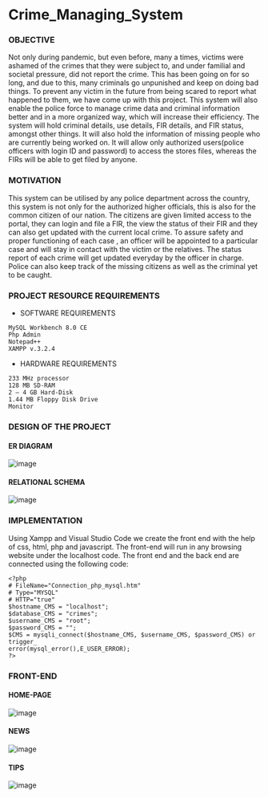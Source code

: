 # Crime_Managing_System

### OBJECTIVE

Not only during pandemic, but even before, many a times, victims were ashamed of the crimes that they were subject to, and under familial and societal pressure, did not report the crime. This has been going on for so long, and due to this, many criminals go unpunished and keep on doing bad things. To prevent any victim in the future from being scared to report what happened to them, we have come up with this project. This system will also enable the police force to manage crime data and criminal information better and in a more organized way, which will increase their efficiency. The system will hold criminal details, use details, FIR details, and FIR status, amongst other things. It will also hold the information of missing people who are currently being worked on. It will allow only authorized users(police officers with login ID and password) to access the stores files, whereas the FIRs will be able to get filed by anyone.

### MOTIVATION

This system can be utilised by any police department across the country, this system is not only for the authorized higher officials, this is also for the common citizen of our nation. The citizens are given limited access to the portal, they can login and file a FIR, the view the status of their FIR and they can also get updated with the current local crime. To assure safety and proper functioning of each case , an officer will be appointed to a particular case and will stay in contact with the victim or the relatives. The status report of each crime will get updated everyday by the officer in charge. Police can also keep track of the missing citizens as well as the criminal yet to be caught.

### PROJECT RESOURCE REQUIREMENTS

+ SOFTWARE REQUIREMENTS
```
MySQL Workbench 8.0 CE
Php Admin
Notepad++
XAMPP v.3.2.4
```
+ HARDWARE REQUIREMENTS
```
233 MHz processor
128 MB SD-RAM
2 – 4 GB Hard-Disk
1.44 MB Floppy Disk Drive
Monitor
```

### DESIGN OF THE PROJECT

#### ER DIAGRAM
![image](https://github.com/esha-j/Crime_Managing_System/assets/88835998/f7b030dd-b135-4592-807d-a797a7fef6b6)


#### RELATIONAL SCHEMA
![image](https://github.com/esha-j/Crime_Managing_System/assets/88835998/d4069528-9b98-41af-8394-c6f1c5a1a720)



### IMPLEMENTATION

Using Xampp and Visual Studio Code we create the front end with the help of css, html, php and javascript. The front-end will run in any browsing website under the localhost code. The front end and the back end are connected using the following code:
```
<?php
# FileName="Connection_php_mysql.htm"
# Type="MYSQL"
# HTTP="true"
$hostname_CMS = "localhost";
$database_CMS = "crimes";
$username_CMS = "root";
$password_CMS = "";
$CMS = mysqli_connect($hostname_CMS, $username_CMS, $password_CMS) or trigger_
error(mysql_error(),E_USER_ERROR);
?>
```

### FRONT-END

#### HOME-PAGE
![image](https://github.com/esha-j/Crime_Managing_System/assets/88835998/c3dbc398-514f-4048-96db-cd88c25ca83d)

#### NEWS
![image](https://github.com/esha-j/Crime_Managing_System/assets/88835998/94cb229b-7ca8-4e4e-9dc7-7178f72f49b9)

#### TIPS
![image](https://github.com/esha-j/Crime_Managing_System/assets/88835998/0b757926-9f0e-4544-ad9e-6cecad0efa46)




